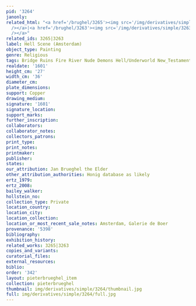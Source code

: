 ```yaml
---
pid: '3264'
janonly: 
related_html: "<a href='/brughel/3265'><img src='/img/derivatives/simple/3265/thumbnail.jpg'
  /></a>|<a href='/brughel/3263'><img src='/img/derivatives/simple/3263/thumbnail.jpg'
  /></a>"
related_ids: 3265|3263
label: Hell Scene (Amsterdam)
object_type: Painting
genre: Religious
tags: Bridge Ruins Fire River Nude Demons Hell/Underworld New_Testament
realdate: '1601'
height_cm: '27'
width_cm: '36'
diameter_cm: 
plate_dimensions: 
support: Copper
drawing_medium: 
signature: '1601'
signature_location: 
support_marks: 
further_inscription: 
collaborators: 
collaborator_notes: 
collectors_patrons: 
print_type: 
print_notes: 
printmaker: 
publisher: 
states: 
our_attribution: Jan Brueghel the Elder
other_attribution_authorities: Honig database as likely
ertz_1979: 
ertz_2008: 
bailey_walker: 
hollstein_no: 
collection_type: Private
location_country: 
location_city: 
location_collection: 
location_or_most_recent_sale_notes: Amsterdam, Galerie de Boer
provenance: '5398'
bibliography: 
exhibition_history: 
related_works: 3265|3263
copies_and_variants: 
curatorial_files: 
external_resources: 
biblio: 
order: '342'
layout: pieterbrueghel_item
collection: pieterbrueghel
thumbnail: img/derivatives/simple/3264/thumbnail.jpg
full: img/derivatives/simple/3264/full.jpg
---
```

